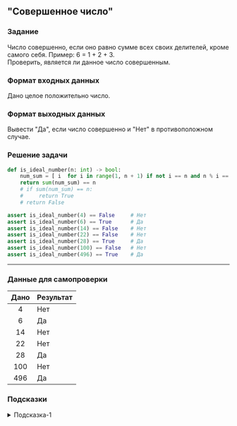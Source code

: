 ## "Совершенное число"

### Задание

Число совершенно, если оно равно сумме всех своих делителей, кроме самого себя. Пример: 6 = 1 + 2 + 3. \
Проверить, является ли данное число совершенным.

### Формат входных данных

Дано целое положительно число.

### Формат выходных данных

Вывести "Да", если число совершенно и "Нет" в противоположном случае.

### Решение задачи

```python
def is_ideal_number(n: int) -> bool:
    num_sum = [ i  for i in range(1, n + 1) if not i == n and n % i == 0]
    return sum(num_sum) == n
    # if sum(num_sum) == n:
    #     return True
    # return False

assert is_ideal_number(4) == False     # Нет
assert is_ideal_number(6) == True      # Да
assert is_ideal_number(14) == False    # Нет
assert is_ideal_number(22) == False    # Нет
assert is_ideal_number(28) == True     # Да
assert is_ideal_number(100) == False   # Нет
assert is_ideal_number(496) == True    # Да
```

---

### Данные для самопроверки

| Дано | Результат |
| :---: | --- |
|    4    | Нет |
|    6    | Да  |
|    14    | Нет |
|    22    | Нет |
|    28    | Да  |
|    100    | Нет  |
|    496   | Да  |
### Подсказки

<details>
<summary>Подсказка-1</summary>
Воспользуйтесь решение предыдущей задачи "Делители числа" и найдите их сумму.
</details>
